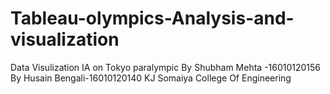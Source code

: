 # Tableau-olympics-Analysis-and-visualization
Data Visulization IA on Tokyo paralympic
By Shubham Mehta -16010120156
By Husain Bengali-16010120140
KJ Somaiya College Of Engineering
